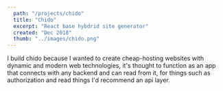 ```yaml
---
  path: "/projects/chido"
  title: "Chido"
  excerpt: "React base hybdrid site generator"
  created: "Dec 2018"
  thumb: "../images/chido.png"
---
```


I build chido because I wanted to create cheap-hosting websites with dynamic and modern web technologies, it's thought to
function as an app that connects with any backend and can read from it, for things such as authorization and read things I'd recommend an api layer.
